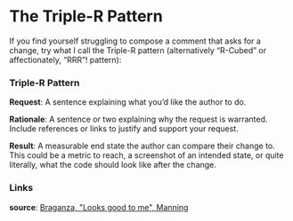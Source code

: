 # The Triple-R Pattern

If you find yourself struggling to compose a comment that asks for a change,
try what I call the Triple-R pattern (alternatively “R-Cubed” or affectionately, “RRR”! pattern):

### Triple-R Pattern

**Request**: A sentence explaining what you’d like the author to do.

**Rationale**: A sentence or two explaining why the request is warranted.
Include references or links to justify and support your request.

**Result**: A measurable end state the author can compare their change to.
This could be a metric to reach, a screenshot of an intended state, or quite literally, what the code should look like after the change.

### Links

**source**: [Braganza, "Looks good to me", Manning](https://livebook.manning.com/book/looks-good-to-me/chapter-6/v-7/point-19341-123-123-0)
